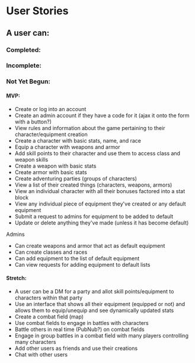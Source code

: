 # User Stories

## A user can:

### Completed:


### Incomplete:


### Not Yet Begun:


#### MVP:

* Create or log into an account
* Create an admin account if they have a code for it (ajax it onto the form with a button?)
* View rules and information about the game pertaining to their character/equipment creation
* Create a character with basic stats, name, and race
* Equip a character with weapons and armor
* Add skill points to their character and use them to access class and weapon skills
* Create a weapon with basic stats
* Create armor with basic stats
* Create adventuring parties (groups of characters)
* View a list of their created things (characters, weapons, armors)
* View an individual character with all their bonuses factored into a stat block
* View any individual piece of equipment they've created or any default equipment
* Submit a request to admins for equipment to be added to default
* Update or delete anything they've made (unless it has become default)

Admins
* Can create weapons and armor that act as default equipment
* Can create classes and races
* Can add equipment to the list of default equipment
* Can view requests for adding equipment to default lists

#### Stretch:

* A user can be a DM for a party and allot skill points/equipment to characters within that party
* Use an interface that shows all their equipment (equipped or not) and allows them to equip/unequip and see dynamically updated stats
* Create a combat field (map)
* Use combat fields to engage in battles with characters
* Battle others in real time (PubNub?) on combat fields
* Engage in group battles in a combat field with many players controlling many characters
* Add other users as friends and use their creations
* Chat with other users
